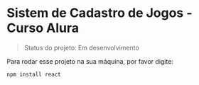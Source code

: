 <h1>Sistem de Cadastro de Jogos - Curso Alura</h1>

> Status do projeto: Em desenvolvimento

Para rodar esse projeto na sua máquina, por favor digite:

```
npm install react
```
